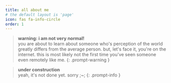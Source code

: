 ```yaml
---
title: all about me
# the default layout is 'page'
icon: fas fa-info-circle
order: 1
---
```


> **warning: i am not very normal!**<br>
you are about to learn about someone who's perception of the world greatly differs from the average person. but, let's face it, you're on the internet. this is most likely not the first time you've seen someone even remotely like me.
{: .prompt-warning }

> **under construction**<br>
yeah, it's not done yet. sorry ;~;
{: .prompt-info }
